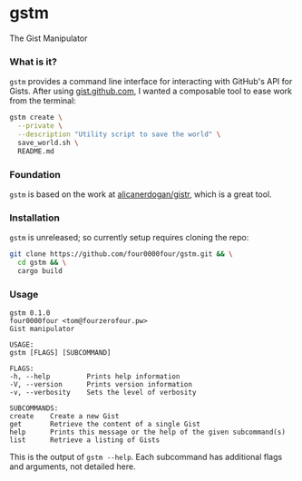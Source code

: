 # gstm

The Gist Manipulator

### What is it?

`gstm` provides a command line interface for interacting with GitHub's
API for Gists. After using [gist.github.com](https://gist.github.com),
I wanted a composable tool to ease work from the terminal: 

```bash
gstm create \
  --private \
  --description "Utility script to save the world" \
  save_world.sh \
  README.md
```

### Foundation

`gstm` is based on the work at [alicanerdogan/gistr](https://github.com/alicanerdogan/gistr),
which is a great tool. 

### Installation

`gstm` is unreleased; so currently setup requires cloning the repo:

```bash
git clone https://github.com/four0000four/gstm.git && \
  cd gstm && \
  cargo build
```

### Usage

```
gstm 0.1.0
four0000four <tom@fourzerofour.pw>
Gist manipulator

USAGE:
gstm [FLAGS] [SUBCOMMAND]

FLAGS:
-h, --help         Prints help information
-V, --version      Prints version information
-v, --verbosity    Sets the level of verbosity

SUBCOMMANDS:
create    Create a new Gist
get       Retrieve the content of a single Gist
help      Prints this message or the help of the given subcommand(s)
list      Retrieve a listing of Gists
```

This is the output of `gstm --help`. Each subcommand has additional
flags and arguments, not detailed here.
